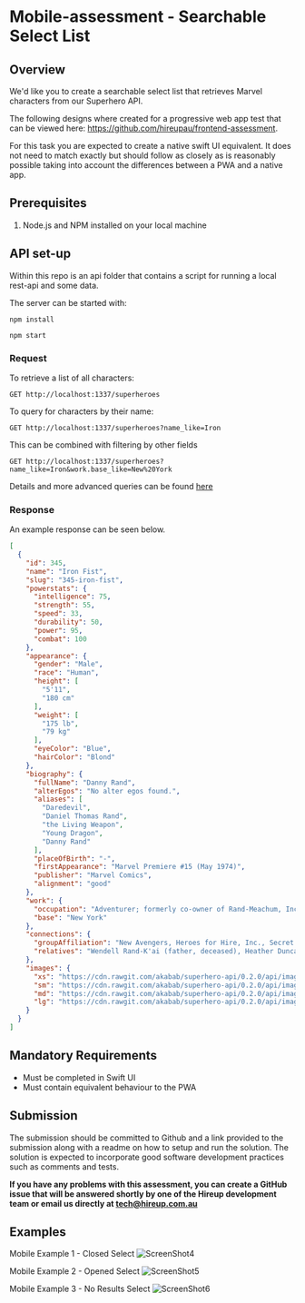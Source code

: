 # Mobile-assessment - Searchable Select List

## Overview
We'd like you to create a searchable select list that retrieves Marvel characters from our Superhero API.

The following designs where created for a progressive web app test that can be
viewed here: https://github.com/hireupau/frontend-assessment.

For this task you are expected to create a native swift UI equivalent. It does
not need to match exactly but should follow as closely as is reasonably possible
taking into account the differences between a PWA and a native app.

## Prerequisites
1. Node.js and NPM installed on your local machine

## API set-up

Within this repo is an api folder that contains a script for running a local rest-api and some data.

The server can be started with:

```npm install```

```npm start```

### Request

To retrieve a list of all characters:

```GET http://localhost:1337/superheroes ```

To query for characters by their name:

```GET http://localhost:1337/superheroes?name_like=Iron```

This can be combined with filtering by other fields

```GET http://localhost:1337/superheroes?name_like=Iron&work.base_like=New%20York```

Details and more advanced queries can be found [here](https://github.com/typicode/json-server#routes)


### Response

An example response can be seen below.

```json
[
  {
    "id": 345,
    "name": "Iron Fist",
    "slug": "345-iron-fist",
    "powerstats": {
      "intelligence": 75,
      "strength": 55,
      "speed": 33,
      "durability": 50,
      "power": 95,
      "combat": 100
    },
    "appearance": {
      "gender": "Male",
      "race": "Human",
      "height": [
        "5'11",
        "180 cm"
      ],
      "weight": [
        "175 lb",
        "79 kg"
      ],
      "eyeColor": "Blue",
      "hairColor": "Blond"
    },
    "biography": {
      "fullName": "Danny Rand",
      "alterEgos": "No alter egos found.",
      "aliases": [
        "Daredevil",
        "Daniel Thomas Rand",
        "the Living Weapon",
        "Young Dragon",
        "Danny Rand"
      ],
      "placeOfBirth": "-",
      "firstAppearance": "Marvel Premiere #15 (May 1974)",
      "publisher": "Marvel Comics",
      "alignment": "good"
    },
    "work": {
      "occupation": "Adventurer; formerly co-owner of Rand-Meachum, Inc., bodyguard, private investigator, research assistant, warrior",
      "base": "New York"
    },
    "connections": {
      "groupAffiliation": "New Avengers, Heroes for Hire, Inc., Secret Defenders, Defenders, Misty Knight, Luke Cage",
      "relatives": "Wendell Rand-K'ai (father, deceased), Heather Duncan Rand (mother, deceased), Yu-Ti (adopted uncle), Miranda Rand-K'ai (half-sister), Lord Tuan (adopted paternal grandfather, deceased), Lady Ming (adopted paternal grandmother, deceased), Thomas Duncan (maternal grandfather)"
    },
    "images": {
      "xs": "https://cdn.rawgit.com/akabab/superhero-api/0.2.0/api/images/xs/345-iron-fist.jpg",
      "sm": "https://cdn.rawgit.com/akabab/superhero-api/0.2.0/api/images/sm/345-iron-fist.jpg",
      "md": "https://cdn.rawgit.com/akabab/superhero-api/0.2.0/api/images/md/345-iron-fist.jpg",
      "lg": "https://cdn.rawgit.com/akabab/superhero-api/0.2.0/api/images/lg/345-iron-fist.jpg"
    }
  }
]
```

## Mandatory Requirements
- Must be completed in Swift UI
- Must contain equivalent behaviour to the PWA

## Submission
The submission should be committed to Github and a link provided to the submission along with a readme on how to setup and run the solution. The solution is expected to incorporate good software development practices such as comments and tests.

**If you have any problems with this assessment, you can create a GitHub issue that will be answered shortly by one of the Hireup development team or email us directly at tech@hireup.com.au**

## Examples

Mobile Example 1 - Closed Select
![ScreenShot4](https://i.imgur.com/KUaenjW.jpg)

Mobile Example 2 - Opened Select
![ScreenShot5](https://i.imgur.com/KAJvi1s.jpg)

Mobile Example 3 - No Results Select
![ScreenShot6](https://i.imgur.com/0938RCR.jpg)

